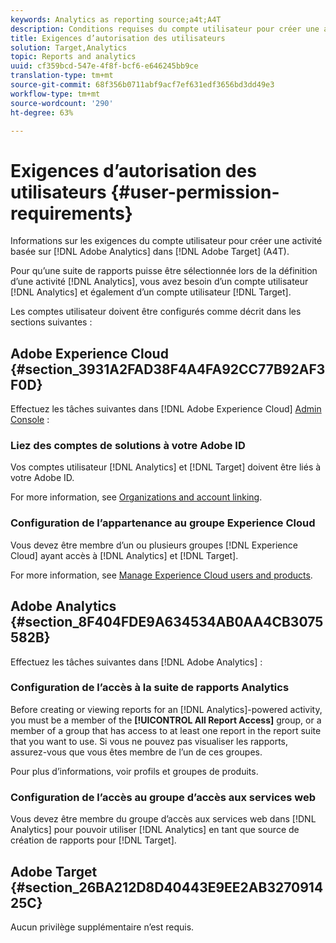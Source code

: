 ```yaml
---
keywords: Analytics as reporting source;a4t;A4T
description: Conditions requises du compte utilisateur pour créer une activité basée sur Adobe Analytics dans Adobe Target (A4T).
title: Exigences d’autorisation des utilisateurs
solution: Target,Analytics
topic: Reports and analytics
uuid: cf359bcd-547e-4f8f-bcf6-e646245bb9ce
translation-type: tm+mt
source-git-commit: 68f356b0711abf9acf7ef631edf3656bd3dd49e3
workflow-type: tm+mt
source-wordcount: '290'
ht-degree: 63%

---
```



# Exigences d’autorisation des utilisateurs {#user-permission-requirements}

Informations sur les exigences du compte utilisateur pour créer une activité basée sur [!DNL Adobe Analytics] dans [!DNL Adobe Target] (A4T).

Pour qu’une suite de rapports puisse être sélectionnée lors de la définition d’une activité [!DNL Analytics], vous avez besoin d’un compte utilisateur [!DNL Analytics] et également d’un compte utilisateur [!DNL Target].

Les comptes utilisateur doivent être configurés comme décrit dans les sections suivantes :

## Adobe Experience Cloud {#section_3931A2FAD38F4A4FA92CC77B92AF3F0D}

Effectuez les tâches suivantes dans [!DNL Adobe Experience Cloud] [Admin Console](https://adminconsole.adobe.com) :

### Liez des comptes de solutions à votre Adobe ID

Vos comptes utilisateur [!DNL Analytics] et [!DNL Target] doivent être liés à votre Adobe ID.

For more information, see [Organizations and account linking](https://docs.adobe.com/help/en/core-services/interface/manage-users-and-products/organizations.html).

### Configuration de l’appartenance au groupe Experience Cloud

Vous devez être membre d’un ou plusieurs groupes [!DNL Experience Cloud] ayant accès à [!DNL Analytics] et [!DNL Target].

For more information, see [Manage Experience Cloud users and products](https://docs.adobe.com/content/help/en/core-services/interface/manage-users-and-products/admin-getting-started.html).

## Adobe Analytics {#section_8F404FDE9A634534AB0AA4CB3075582B}

Effectuez les tâches suivantes dans [!DNL Adobe Analytics] :

### Configuration de l’accès à la suite de rapports Analytics

Before creating or viewing reports for an [!DNL Analytics]-powered activity, you must be a member of the **[!UICONTROL All Report Access]** group, or a member of a group that has access to at least one report in the report suite that you want to use. Si vous ne pouvez pas visualiser les rapports, assurez-vous que vous êtes membre de l’un de ces groupes.

Pour plus d’informations, voir profils et groupes [](https://docs.adobe.com/content/help/en/core-services/interface/manage-users-and-products/admin-getting-started.html#section_AB50558124D541CF80A0D3D76D35A4BF)de produits.

### Configuration de l’accès au groupe d’accès aux services web

Vous devez être membre du groupe d’accès aux services web dans [!DNL Analytics] pour pouvoir utiliser [!DNL Analytics] en tant que source de création de rapports pour [!DNL Target].

## Adobe Target {#section_26BA212D8D40443E9EE2AB327091425C}

Aucun privilège supplémentaire n’est requis.
